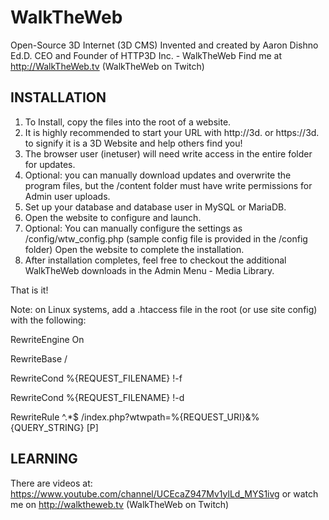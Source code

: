 # WalkTheWeb
Open-Source 3D Internet (3D CMS)
Invented and created by Aaron Dishno Ed.D.
CEO and Founder of HTTP3D Inc. - WalkTheWeb
Find me at http://WalkTheWeb.tv  (WalkTheWeb on Twitch)

INSTALLATION
---------------------------------------------------------------------------
1.  To Install, copy the files into the root of a website.
2.  It is highly recommended to start your URL with http://3d.  or   https://3d. to 
    signify it is a 3D Website and help others find you!
3.  The browser user (inetuser) will need write access in the entire folder for updates.
4.  Optional: you can manually download updates and overwrite the program files, 
    but the /content folder must have write permissions for Admin user uploads.
5.  Set up your database and database user in MySQL or MariaDB.
6.  Open the website to configure and launch.
7.  Optional: You can manually configure the settings as /config/wtw_config.php
    (sample config file is provided in the /config folder)
    Open the website to complete the installation.
8.  After installation completes, feel free to checkout the additional WalkTheWeb downloads in the Admin Menu - Media Library.

That is it! 


Note: on Linux systems, add a .htaccess file in the root (or use site config) with the following:

RewriteEngine On

RewriteBase /

RewriteCond %{REQUEST_FILENAME} !-f

RewriteCond %{REQUEST_FILENAME} !-d

RewriteRule ^.*$ /index.php?wtwpath=%{REQUEST_URI}&%{QUERY_STRING} [P]




LEARNING
---------------------------------------------------------------------------
There are videos at: https://www.youtube.com/channel/UCEcaZ947Mv1ylLd_MYS1ivg
or watch me on http://walktheweb.tv     (WalkTheWeb on Twitch)
